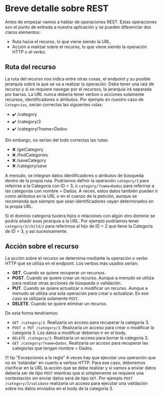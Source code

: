 # Breve detalle sobre REST

Antes de empezar vamos a hablar de operaciones REST. Estas operaciones son el punto de entrada a nuestra aplicación y se pueden diferenciar dos claros elementos:

* Ruta hacia el recurso, lo que viene siendo la URL.
* Acción a realizar sobre el recurso, lo que viene siendo la operación HTTP o el verbo.


## Ruta del recurso

La ruta del recurso nos indica entre otras cosas, el endpoint y su posible jerarquía sobre la que se va a realizar la operación. Debe tener una raíz de recurso y si se requiere navegar por el recursos, la jerarquía irá separada por barras. La URL nunca debería tener verbos o acciones solamente recursos, identificadores o atributos. 
Por ejemplo en nuestro caso de `Categorías`, serían correctas las siguientes rutas:

* :heavy_check_mark: /category
* :heavy_check_mark: /category/3
* :heavy_check_mark: /category/?name=Dados

Sin embargo, no serían del todo correctas las rutas:

* :x: /getCategory
* :x: /findCategories
* :x: /saveCategory
* :x: /category/save

A menudo, se integran datos identificadores o atributos de búsqueda dentro de la propia ruta. Podríamos definir la operación `category/3` para referirse a la Categoría con ID = 3, o `category/?name=Dados` para referirse a las categorías con nombre = Dados. A veces, estos datos también pueden ir como atributos en la URL o en el cuerpo de la petición, aunque se recomienda que siempre que sean identificadores vayan determinados en la propia URL.

Si el dominio categoría tuviera hijos o relaciones con algún otro dominio se podría añadir esas jerarquía a la URL. Por ejemplo podríamos tener `category/3/child/2` para referirnos al hijo de ID = 2 que tiene la Categoría de ID = 3, y así sucesivamente.


## Acción sobre el recurso

La acción sobre el recurso se determina mediante la operación o verbo HTTP que se utiliza en el endpoint. Los verbos más usados serían:

- **GET**. Cuando se quiere recuperar un recursos.
- **POST**. Cuando se quiere crear un recurso. Aunque a menudo se utiliza para realizar otras acciones de búsqueda o validación.
- **PUT**. Cuando se quiere actualizar o modificar un recurso. Aunque a menudo se utiliza una sola operación para crear o actualizar. En ese caso se utilizaría solamente `POST`.
- **DELETE**. Cuando se quiere eliminar un recurso.

De esta forma tendríamos:

* `GET /category/3`. Realizaría un acceso para recuperar la categoría 3.
* `POST o PUT /category/3`. Realizaría un acceso para crear o modificar la categoría 3. Los datos a modificar deberían ir en el body.
* `DELETE /category/3`. Realizaría un acceso para borrar la categoría 3.
* `GET /category/?name=Dados`. Realizaría un acceso para recuperar las categorías que tengan nombre = Dados.


!!! tip "Excepciones a la regla"
    A veces hay que ejecutar una operación que no es 'estandar' en cuanto a verbos HTTP. Para ese caso, deberemos clarificar en la URL la acción que se debe realizar y si vamos a enviar datos debería ser de tipo `POST` mientras que si simplemente se requiere una contestación sin enviar datos será de tipo `GET`. Por ejemplo `POST /category/3/validate` realizaría un acceso para ejecutar una validación sobre los datos enviados en el body de la categoría 3.

